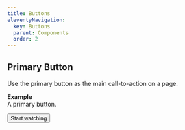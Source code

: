 ```yaml
---
title: Buttons
eleventyNavigation:
  key: Buttons
  parent: Components
  order: 2
---
```


## Primary Button

Use the primary button as the main call-to-action on a page.

**Example**  
A primary button.

<div class="doc-example lwj-surface-brand">
  <button type="button" class="lwj-button-primary">Start watching</button>
</div>